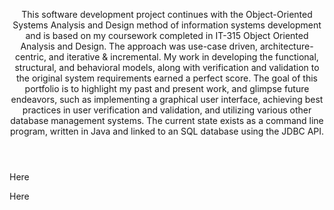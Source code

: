 <header>

<!--
  <<< Author notes: Course header >>>
 
-->

This software development project continues with the Object-Oriented Systems Analysis and Design method of information systems development and is based on my coursework completed in IT-315 Object Oriented Analysis and Design. The approach was use-case driven, architecture-centric, and iterative & incremental. My work in developing the functional, structural, and behavioral models, along with verification and validation to the original system requirements earned a perfect score.
The goal of this portfolio is to highlight my past and present work, and glimpse future endeavors, such as implementing a graphical user interface, achieving best practices in user verification and validation, and utilizing various other database management systems. The current state exists as a command line program, written in Java and linked to an SQL database using the JDBC API.


</header>

Here

Here

<!--
  <<< Author notes: Finish >>>
  Review what we learned, ask for feedback, provide next steps.
-->

<footer>

<!--
  <<< Author notes: Footer >>>
  Add a link to get support, GitHub status page, code of conduct, license link.
-->



